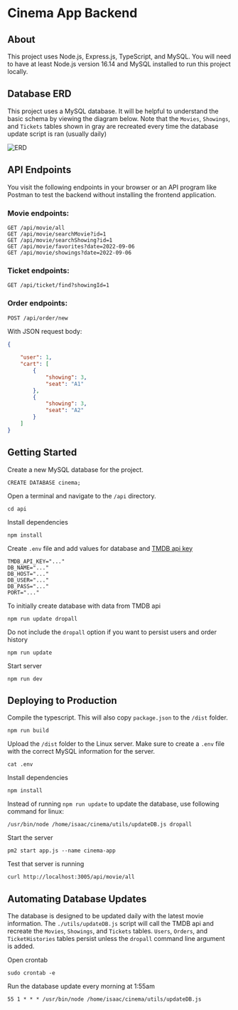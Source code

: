 # Cinema App Backend

## About

This project uses Node.js, Express.js, TypeScript, and MySQL. You will need to have at least Node.js version 16.14 and MySQL installed to run this project locally.

## Database ERD

This project uses a MySQL database. It will be helpful to understand the basic schema by viewing the diagram below. Note that the `Movies`, `Showings`, and `Tickets` tables shown in gray are recreated every time the database update script is ran (usually daily)

![ERD](https://user-images.githubusercontent.com/17521691/192074719-1b368223-c8ed-4008-a82b-34e2e1395f1c.png)

## API Endpoints

You visit the following endpoints in your browser or an API program like Postman to test the backend without installing the frontend application.

### Movie endpoints:
```
GET /api/movie/all
GET /api/movie/searchMovie?id=1
GET /api/movie/searchShowing?id=1
GET /api/movie/favorites?date=2022-09-06
GET /api/movie/showings?date=2022-09-06
```
### Ticket endpoints:
```
GET /api/ticket/find?showingId=1
```
### Order endpoints:
```
POST /api/order/new
```
With JSON request body:
```json
{
    
    "user": 1,
    "cart": [
        {
            "showing": 3,
            "seat": "A1"
        },
        {
            "showing": 3,
            "seat": "A2"
        }
    ]
}
```

## Getting Started

Create a new MySQL database for the project.
```
CREATE DATABASE cinema;
```
Open a terminal and navigate to the `/api` directory.
```
cd api
```
Install dependencies
```
npm install
```
Create `.env` file and add values for database and [TMDB api key](https://www.themoviedb.org/signup?language=en-US)
```
TMDB_API_KEY="..."
DB_NAME="..."
DB_HOST="..."
DB_USER="..."
DB_PASS="..."
PORT="..."
```
To initially create database with data from TMDB api 
```
npm run update dropall
```
Do not include the `dropall` option if you want to persist users and order history
```
npm run update
```
Start server
```
npm run dev
```

## Deploying to Production

Compile the typescript. This will also copy `package.json` to the `/dist` folder.
```
npm run build
```
Upload the `/dist` folder to the Linux server. Make sure to create a `.env` file with the correct MySQL information for the server.
```
cat .env
```
Install dependencies
```
npm install
```
Instead of running `npm run update` to update the database, use following command for linux:
```
/usr/bin/node /home/isaac/cinema/utils/updateDB.js dropall
```
Start the server
```
pm2 start app.js --name cinema-app
```
Test that server is running
```
curl http://localhost:3005/api/movie/all
```

## Automating Database Updates

The database is designed to be updated daily with the latest movie information. The `./utils/updateDB.js` script will call the TMDB api and recreate the `Movies`, `Showings`, and `Tickets` tables. `Users`, `Orders`, and `TicketHistories` tables persist unless the `dropall` command line argument is added.

Open crontab
```
sudo crontab -e
```
Run the database update every morning at 1:55am
```
55 1 * * * /usr/bin/node /home/isaac/cinema/utils/updateDB.js
```
